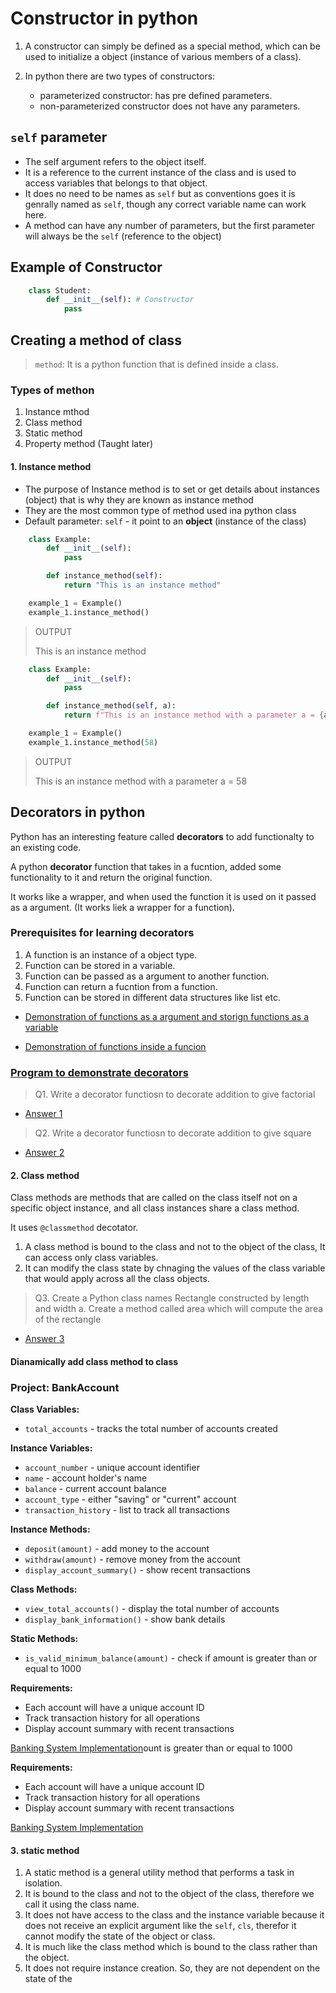 # Constructor in python

1. A constructor can simply be defined as a special method, which can be used to initialize a object (instance of various members of a class).
2. In python there are two types of constructors:

    - parameterized constructor: has pre defined parameters.
    - non-parameterized constructor does not have any parameters.

## `self` parameter

- The self argument refers to the object itself.
- It is a reference to the current instance of the class and is used to access variables that belongs to that object.
- It does no need to be names as `self` but as conventions goes it is genrally named as `self`, though any correct variable name can work here.
- A method can have any number of parameters, but the first parameter will always be the `self` (reference to the object)

## Example of Constructor

```python
    class Student:
        def __init__(self): # Constructor
            pass            
```  

## Creating a method of class

> `method`: It is a python function that is defined inside a class.

### Types of methon

1. Instance mthod
2. Class method
3. Static method
4. Property method (Taught later)

#### 1. Instance method

- The purpose of Instance method is to set or get details about instances (object) that is why they are known as instance method
- They are the most common type of method used ina python class
- Default parameter: `self` - it point to an __object__ (instance of the class)

``` python
    class Example:
        def __init__(self):
            pass

        def instance_method(self):
            return "This is an instance method"

    example_1 = Example()
    example_1.instance_method()
```

> OUTPUT
>
> This is an instance method

``` python
    class Example:
        def __init__(self):
            pass

        def instance_method(self, a):
            return f"This is an instance method with a parameter a = {a}"

    example_1 = Example()
    example_1.instance_method(58)
```

> OUTPUT
>
> This is an instance method with a parameter a = 58

## Decorators in python

Python has an interesting feature called __decorators__ to add functionalty to an existing code.

A python __decorator__ function that takes in a fucntion, added some functionality to it and return the original function.

It works like a wrapper, and when used the function it is used on it passed as a argument. (It works liek a wrapper for a function).

### Prerequisites for learning decorators

1. A function is an instance of a object type.
2. Function can be stored in a variable.
3. Function can be passed as a argument to another function.
4. Function can return a fucntion from a function.
5. Function can be stored in different data structures like list etc.

- [Demonstration of functions as a argument and storign functions as a variable](./decorators/prerequisites/instance_method/function_as_argument.py)

- [Demonstration of functions inside a funcion](./decorators/prerequisites/instance_method/function_inside_function.py)

### [Program to demonstrate decorators](./decorators/main.py)

> Q1. Write a decorator functiosn to decorate addition to give factorial

- [Answer 1](./decorators/question_1.py)

> Q2. Write a decorator functiosn to decorate addition to give square

- [Answer 2](./decorators/question_2.py)

#### 2. Class method

Class methods are methods that are called on the class itself not on a specific object instance, and all class instances share a class method.

It uses `@classmethod` decotator.

1. A class method is bound to the class and not to the object of the class, It can access only class variables.
2. It can modify the class state by chnaging the values of the class variable that would apply across all the class objects.

> Q3. Create a Python class names Rectangle constructed by length and width
a. Create a method called area which will compute the area of the rectangle

- [Answer 3](./decorators/question_3.py)

#### Dianamically add class method to class

### Project: BankAccount

**Class Variables:**
- `total_accounts` - tracks the total number of accounts created

**Instance Variables:**
- `account_number` - unique account identifier
- `name` - account holder's name
- `balance` - current account balance
- `account_type` - either "saving" or "current" account
- `transaction_history` - list to track all transactions

**Instance Methods:**
- `deposit(amount)` - add money to the account
- `withdraw(amount)` - remove money from the account
- `display_account_summary()` - show recent transactions

**Class Methods:**
- `view_total_accounts()` - display the total number of accounts
- `display_bank_information()` - show bank details

**Static Methods:**
- `is_valid_minimum_balance(amount)` - check if amount is greater than or equal to 1000

**Requirements:**
- Each account will have a unique account ID
- Track transaction history for all operations
- Display account summary with recent transactions

[Banking System Implementation](.\project\banking_system\main.py)ount is greater than or equal to 1000

**Requirements:**
- Each account will have a unique account ID
- Track transaction history for all operations
- Display account summary with recent transactions

[Banking System Implementation](.\project\banking_system\main.py)

#### 3. static method

1. A static method is a general utility method that performs a task in isolation.
2. It is bound to the class and not to the object of the class, therefore we call it using the class name.
3. It does not have access to the class and the instance variable because it does not receive an explicit argument like the `self`, `cls`, therefor it cannot modify the state of the object or class.
4. It is much like the class method which is bound to the class rather than the object.
5. It does not require instance creation. So, they are not dependent on the state of the

